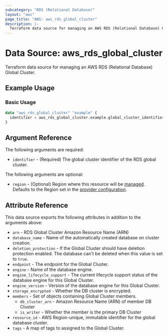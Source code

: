 ```yaml
---
subcategory: "RDS (Relational Database)"
layout: "aws"
page_title: "AWS: aws_rds_global_cluster"
description: |-
  Terraform data source for managing an AWS RDS (Relational Database) Global Cluster.
---
```


# Data Source: aws_rds_global_cluster

Terraform data source for managing an AWS RDS (Relational Database) Global Cluster.

## Example Usage

### Basic Usage

```terraform
data "aws_rds_global_cluster" "example" { 
  identifier = aws_rds_global_cluster.example.global_cluster_identifier
}
```

## Argument Reference

The following arguments are required:

* `identifier` - (Required) The global cluster identifier of the RDS global cluster.

The following arguments are optional:

* `region` - (Optional) Region where this resource will be [managed](https://docs.aws.amazon.com/general/latest/gr/rande.html#regional-endpoints). Defaults to the Region set in the [provider configuration](https://registry.terraform.io/providers/hashicorp/aws/latest/docs#aws-configuration-reference).

## Attribute Reference

This data source exports the following attributes in addition to the arguments above:

* `arn` - RDS Global Cluster Amazon Resource Name (ARN)
* `database_name` - Name of the automatically created database on cluster creation.
* `deletion_protection` -  If the Global Cluster should have deletion protection enabled. The database can't be deleted when this value is set to `true`.
* `endpoint` - The endpoint for the Global Cluster.
* `engine` - Name of the database engine.
* `engine_lifecycle_support` - The current lifecycle support status of the database engine for this Global Cluster.
* `engine_version` -   Version of the database engine for this Global Cluster.
* `storage_encrypted` - Whether the DB cluster is encrypted.
* `members` -  Set of objects containing Global Cluster members.
  * `db_cluster_arn` - Amazon Resource Name (ARN) of member DB Cluster
  * `is_writer` - Whether the member is the primary DB Cluster
* `resource_id` - AWS Region-unique, immutable identifier for the global database cluster.
* `tags` - A map of tags to assigned to the Global Cluster.